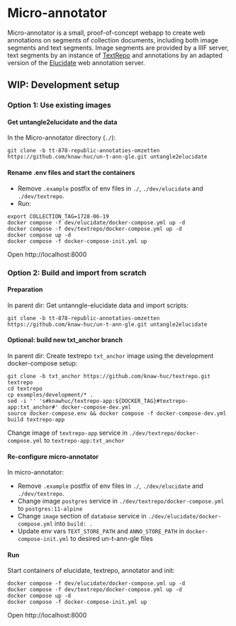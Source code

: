 # Micro-annotator
Micro-annotator is a small, proof-of-concept webapp to create web annotations on segments of collection
documents, including both image segments and text segments. Image segments are provided by a IIIF server, text segments
by an instance of [TextRepo](https://github.com/knaw-huc/textrepo) and annotations by an adapted version of the 
[Elucidate](https://github.com/dlcs/elucidate-server) web annotation server.

## WIP: Development setup

### Option 1: Use existing images

#### Get untangle2elucidate and the data

In the Micro-annotator directory (`./`):

```
git clone -b tt-878-republic-annotaties-omzetten https://github.com/knaw-huc/un-t-ann-gle.git untangle2elucidate
```

#### Rename .env files and start the containers

- Remove `.example` postfix of env files in `./`, `./dev/elucidate` and `./dev/textrepo`.
- Run:
```
export COLLECTION_TAG=1728-06-19
docker compose -f dev/elucidate/docker-compose.yml up -d
docker compose -f dev/textrepo/docker-compose.yml up -d
docker compose up -d
docker compose -f docker-compose-init.yml up
```

Open http://localhost:8000


### Option 2: Build and import from scratch

#### Preparation

In parent dir: 
Get untanngle-elucidate data and import scripts:
```shell
git clone -b tt-878-republic-annotaties-omzetten https://github.com/knaw-huc/un-t-ann-gle.git untangle2elucidate
```

#### Optional: build new txt_anchor branch

In parent dir:
Create textrepo `txt_anchor` image using the development docker-compose setup:
```
git clone -b txt_anchor https://github.com/knaw-huc/textrepo.git textrepo
cd textrepo
cp examples/development/* .
sed -i '' 's#knawhuc/textrepo-app:${DOCKER_TAG}#textrepo-app:txt_anchor#' docker-compose-dev.yml
source docker-compose.env && docker compose -f docker-compose-dev.yml build textrepo-app
```

Change image of `textrepo-app` service in `./dev/textrepo/docker-compose.yml` to `textrepo-app:txt_anchor`

#### Re-configure micro-annotator
In micro-annotator:
- Remove `.example` postfix of env files in `./`, `./dev/elucidate` and `./dev/textrepo`.
- Change image `postgres` service in `./dev/textrepo/docker-compose.yml` to `postgres:11-alpine` 
- Change `image` section of `database` service in `./dev/elucidate/docker-compose.yml` into `build: .`
- Update env vars `TEXT_STORE_PATH` and `ANNO_STORE_PATH` in `docker-compose-init.yml` to desired un-t-ann-gle files 

#### Run

Start containers of elucidate, textrepo, annotator and init:
```
docker compose -f dev/elucidate/docker-compose.yml up -d
docker compose -f dev/textrepo/docker-compose.yml up -d
docker compose up -d
docker compose -f docker-compose-init.yml up
```

Open http://localhost:8000
